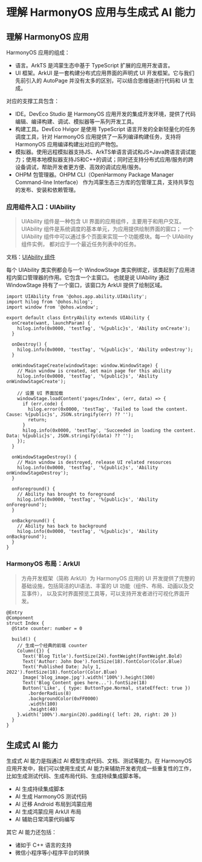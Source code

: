 # 理解 HarmonyOS 应用与生成式 AI 能力

## 理解 HarmonyOS 应用

HarmonyOS 应用的组成：

- 语言。ArkTS 是鸿蒙生态中基于 TypeScript 扩展的应用开发语言。
- UI 框架。ArkUI 是一套构建分布式应用界面的声明式 UI 开发框架。它与我们先前引入的 AutoPage 并没有太多的区别，可以结合思维链进行代码和
  UI 生成。

对应的支撑工具包含：

- IDE。DevEco Studio 是 HarmonyOS 应用开发的集成开发环境，提供了代码编辑、编译构建、调试、模拟器等一系列开发工具。
- 构建工具。DevEco Hvigor 是使用 TypeScript 语言开发的全新轻量化的任务调度工具，针对 HarmonyOS 应用提供了一系列编译构建任务，支持将
  HarmonyOS 应用编译构建出对应的产物包。
- 模拟器。使用远程模拟器支持JS、ArkTS单语言调试和JS+Java跨语言调试能力；使用本地模拟器支持JS和C++的调试；同时还支持分布式应用/服务的跨设备调试，帮助开发者更方便、高效的调试应用/服务。
- OHPM 包管理器。OHPM CLI（OpenHarmony Package Manager Command-line Interface） 作为鸿蒙生态三方库的包管理工具，支持共享包的发布、安装和依赖管理。

### 应用组件入口：UIAbility

> UIAbility 组件是一种包含 UI 界面的应用组件，主要用于和用户交互。UIAbility 组件是系统调度的基本单元，为应用提供绘制界面的窗口；
> 一个 UIAbility 组件中可以通过多个页面来实现一个功能模块。每一个 UIAbility 组件实例， 都对应于一个最近任务列表中的任务。

文档：[UIAbility 组件](https://developer.huawei.com/consumer/cn/doc/harmonyos-guides-V2/uiability-overview-0000001477980929-V2)

每个 UIAbility 类实例都会与一个 WindowStage 类实例绑定，该类起到了应用进程内窗口管理器的作用。它包含一个主窗口。
也就是说 UIAbility 通过 WindowStage 持有了一个窗口，该窗口为 ArkUI 提供了绘制区域。

```ArkTS
import UIAbility from '@ohos.app.ability.UIAbility';
import hilog from '@ohos.hilog';
import window from '@ohos.window';

export default class EntryAbility extends UIAbility {
  onCreate(want, launchParam) {
    hilog.info(0x0000, 'testTag', '%{public}s', 'Ability onCreate');
  }

  onDestroy() {
    hilog.info(0x0000, 'testTag', '%{public}s', 'Ability onDestroy');
  }

  onWindowStageCreate(windowStage: window.WindowStage) {
    // Main window is created, set main page for this ability
    hilog.info(0x0000, 'testTag', '%{public}s', 'Ability onWindowStageCreate');

    // 设置 UI 界面加载
    windowStage.loadContent('pages/Index', (err, data) => {
      if (err.code) {
        hilog.error(0x0000, 'testTag', 'Failed to load the content. Cause: %{public}s', JSON.stringify(err) ?? '');
        return;
      }
      hilog.info(0x0000, 'testTag', 'Succeeded in loading the content. Data: %{public}s', JSON.stringify(data) ?? '');
    });
  }

  onWindowStageDestroy() {
    // Main window is destroyed, release UI related resources
    hilog.info(0x0000, 'testTag', '%{public}s', 'Ability onWindowStageDestroy');
  }

  onForeground() {
    // Ability has brought to foreground
    hilog.info(0x0000, 'testTag', '%{public}s', 'Ability onForeground');
  }

  onBackground() {
    // Ability has back to background
    hilog.info(0x0000, 'testTag', '%{public}s', 'Ability onBackground');
  }
}
```

### HarmonyOS 布局：ArkUI

> 方舟开发框架（简称 ArkUI）为 HarmonyOS 应用的 UI 开发提供了完整的基础设施，包括简洁的UI语法、丰富的 UI 功能（组件、布局、动画以及交互事件），
> 以及实时界面预览工具等，可以支持开发者进行可视化界面开发。

```ArkTS
@Entry
@Component
struct Index {
  @State counter: number = 0

  build() {
    // 生成一个经典的前端 counter
    Column({}) {
      Text('Blog Title').fontSize(24).fontWeight(FontWeight.Bold)
      Text('Author: John Doe').fontSize(18).fontColor(Color.Blue)
      Text('Published Date: July 1, 2022').fontSize(18).fontColor(Color.Blue)
      Image('blog_image.jpg').width('100%').height(300)
      Text('Blog Content goes here...').fontSize(18)
      Button('Like', { type: ButtonType.Normal, stateEffect: true })
        .borderRadius(8)
        .backgroundColor(0xFF0000)
        .width(100)
        .height(40)
    }.width('100%').margin(20).padding({ left: 20, right: 20 })
  }
}
```




## 生成式 AI 能力

生成式 AI 能力是指通过 AI 模型生成代码、文档、测试等能力。在 HarmonyOS 应用开发中，我们可以使用生成式 AI 能力来辅助开发者完成一些重复性的工作，
比如生成测试代码、生成布局代码、生成持续集成脚本等。

- AI 生成持续集成脚本
- AI 生成 HarmonyOS 测试代码
- AI 迁移 Android 布局到鸿蒙应用
- AI 生成鸿蒙应用 ArkUI 布局
- AI 辅助日常鸿蒙代码编写

其它 AI 能力还包括：

- 诸如于 C++ 语言的支持
- 微信小程序等小程序平台的转换
